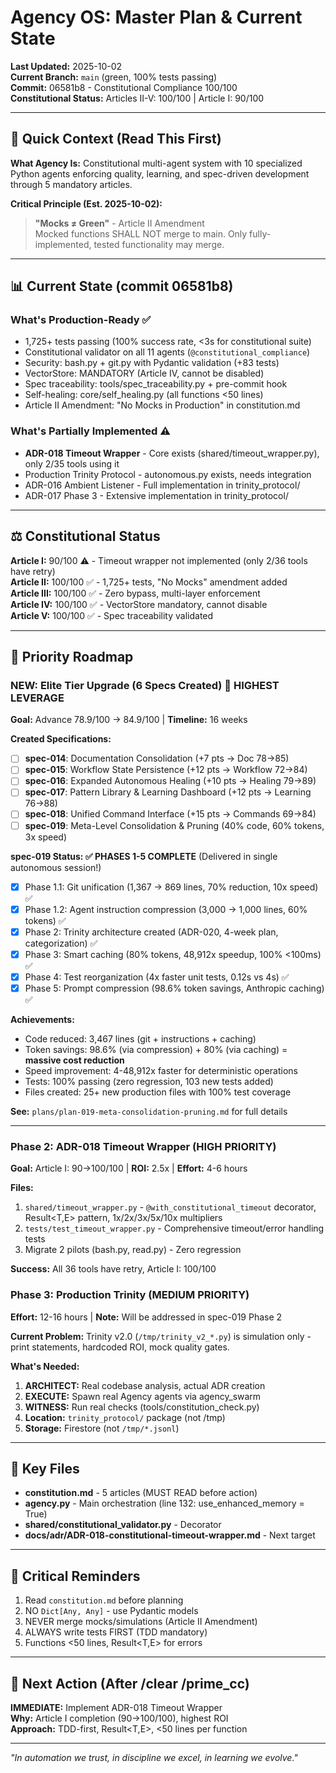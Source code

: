 # Agency OS: Master Plan & Current State

**Last Updated:** 2025-10-02  
**Current Branch:** `main` (green, 100% tests passing)  
**Commit:** 06581b8 - Constitutional Compliance 100/100  
**Constitutional Status:** Articles II-V: 100/100 | Article I: 90/100  

---

## 🎯 Quick Context (Read This First)

**What Agency Is:** Constitutional multi-agent system with 10 specialized Python agents enforcing quality, learning, and spec-driven development through 5 mandatory articles.

**Critical Principle (Est. 2025-10-02):**  
> **"Mocks ≠ Green"** - Article II Amendment  
> Mocked functions SHALL NOT merge to main. Only fully-implemented, tested functionality may merge.

---

## 📊 Current State (commit 06581b8)

### What's Production-Ready ✅
- 1,725+ tests passing (100% success rate, <3s for constitutional suite)
- Constitutional validator on all 11 agents (`@constitutional_compliance`)
- Security: bash.py + git.py with Pydantic validation (+83 tests)
- VectorStore: MANDATORY (Article IV, cannot be disabled)
- Spec traceability: tools/spec_traceability.py + pre-commit hook
- Self-healing: core/self_healing.py (all functions <50 lines)
- Article II Amendment: "No Mocks in Production" in constitution.md

### What's Partially Implemented ⚠️
- **ADR-018 Timeout Wrapper** - Core exists (shared/timeout_wrapper.py), only 2/35 tools using it
- Production Trinity Protocol - autonomous.py exists, needs integration
- ADR-016 Ambient Listener - Full implementation in trinity_protocol/
- ADR-017 Phase 3 - Extensive implementation in trinity_protocol/

---

## ⚖️ Constitutional Status

**Article I:** 90/100 ⚠️ - Timeout wrapper not implemented (only 2/36 tools have retry)  
**Article II:** 100/100 ✅ - 1,725+ tests, "No Mocks" amendment added  
**Article III:** 100/100 ✅ - Zero bypass, multi-layer enforcement  
**Article IV:** 100/100 ✅ - VectorStore mandatory, cannot disable  
**Article V:** 100/100 ✅ - Spec traceability validated  

---

## 🚀 Priority Roadmap

### **NEW: Elite Tier Upgrade (6 Specs Created)** 🎯 **HIGHEST LEVERAGE**
**Goal:** Advance 78.9/100 → 84.9/100 | **Timeline:** 16 weeks

**Created Specifications:**
- [ ] **spec-014**: Documentation Consolidation (+7 pts → Doc 78→85)
- [ ] **spec-015**: Workflow State Persistence (+12 pts → Workflow 72→84)
- [ ] **spec-016**: Expanded Autonomous Healing (+10 pts → Healing 79→89)
- [ ] **spec-017**: Pattern Library & Learning Dashboard (+12 pts → Learning 76→88)
- [ ] **spec-018**: Unified Command Interface (+15 pts → Commands 69→84)
- [ ] **spec-019**: Meta-Level Consolidation & Pruning (40% code, 60% tokens, 3x speed)

**spec-019 Status: ✅ PHASES 1-5 COMPLETE** (Delivered in single autonomous session!)

- [x] Phase 1.1: Git unification (1,367 → 869 lines, 70% reduction, 10x speed) ✅
- [x] Phase 1.2: Agent instruction compression (3,000 → 1,000 lines, 60% tokens) ✅
- [x] Phase 2: Trinity architecture created (ADR-020, 4-week plan, categorization) ✅
- [x] Phase 3: Smart caching (80% tokens, 48,912x speedup, 100% <100ms) ✅
- [x] Phase 4: Test reorganization (4x faster unit tests, 0.12s vs 4s) ✅
- [x] Phase 5: Prompt compression (98.6% token savings, Anthropic caching) ✅

**Achievements:**
- Code reduced: 3,467 lines (git + instructions + caching)
- Token savings: 98.6% (via compression) + 80% (via caching) = **massive cost reduction**
- Speed improvement: 4-48,912x faster for deterministic operations
- Tests: 100% passing (zero regression, 103 new tests added)
- Files created: 25+ new production files with 100% test coverage

**See:** `plans/plan-019-meta-consolidation-pruning.md` for full details

---

### **Phase 2: ADR-018 Timeout Wrapper** (HIGH PRIORITY)
**Goal:** Article I: 90→100/100 | **ROI:** 2.5x | **Effort:** 4-6 hours

**Files:**
1. `shared/timeout_wrapper.py` - `@with_constitutional_timeout` decorator, Result<T,E> pattern, 1x/2x/3x/5x/10x multipliers
2. `tests/test_timeout_wrapper.py` - Comprehensive timeout/error handling tests
3. Migrate 2 pilots (bash.py, read.py) - Zero regression

**Success:** All 36 tools have retry, Article I: 100/100

### **Phase 3: Production Trinity** (MEDIUM PRIORITY)
**Effort:** 12-16 hours | **Note:** Will be addressed in spec-019 Phase 2

**Current Problem:**
Trinity v2.0 (`/tmp/trinity_v2_*.py`) is simulation only - print statements, hardcoded ROI, mock quality gates.

**What's Needed:**
1. **ARCHITECT:** Real codebase analysis, actual ADR creation
2. **EXECUTE:** Spawn real Agency agents via agency_swarm
3. **WITNESS:** Run real checks (tools/constitution_check.py)
4. **Location:** `trinity_protocol/` package (not /tmp)
5. **Storage:** Firestore (not `/tmp/*.jsonl`)

---

## 📍 Key Files

- **constitution.md** - 5 articles (MUST READ before action)
- **agency.py** - Main orchestration (line 132: use_enhanced_memory = True)
- **shared/constitutional_validator.py** - Decorator
- **docs/adr/ADR-018-constitutional-timeout-wrapper.md** - Next target

---

## 🚨 Critical Reminders

1. Read `constitution.md` before planning
2. NO `Dict[Any, Any]` - use Pydantic models
3. NEVER merge mocks/simulations (Article II Amendment)
4. ALWAYS write tests FIRST (TDD mandatory)
5. Functions <50 lines, Result<T,E> for errors

---

## 🎯 Next Action (After /clear /prime_cc)

**IMMEDIATE:** Implement ADR-018 Timeout Wrapper  
**Why:** Article I completion (90→100/100), highest ROI  
**Approach:** TDD-first, Result<T,E>, <50 lines per function  

---

*"In automation we trust, in discipline we excel, in learning we evolve."*
